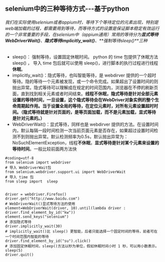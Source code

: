 ## selenium中的三种等待方式---基于python



###### 我们在实际使用selenium或者appium时，等待下个等待定位的元素出现，特别是web端加载的过程，都需要用到等待，而等待方式的设置是保证脚本稳定有效运行的一个非常重要的手段，在selenium中（appium通用）常用的等待分为**显式等待WebDriverWait()**、**隐式等待implicitly_wait()**、**强制等待sleep()**三种

- sleep()： 强制等待，设置固定休眠时间。 python 的 time 包提供了休眠方法 sleep() ， 导入 time 包后就可以使用 sleep()，进行脚本的执行过程进行线程**休眠**。
- implicitly_wait()：隐式等待，也叫智能等待，是 webdirver 提供的一个超时等待。隐的等待一个元素被发现，或一个命令完成。如果超出了设置时间的则抛出异常。隐式等待可以理解成在规定的时间范围内，浏览器在不停的刷新页面，直到找到相关元素或者时间结束。**线程不休眠，隐式等待是针对全部元素设置的等待时间，一旦设置，这个隐式等待会在WebDriver对象实例的整个生命周期起作用。当于设置全局的等待，在定位元素时，对所有元素设置超时时间。（隐式等待就是针对页面的，是等页面加载，而不是元素加载，显式等待是针对元素的。）**
- WebDriverWait()：显式等待，同样也是 webdirver 提供的方法。在设置时间内，默认每隔一段时间检测一次当前页面元素是否存在，如果超过设置时间检测不到则抛出异常。默认检测频率为0.5s，默认抛出异常为：NoSuchElementException，线程**不休眠**，**显式等待是针对某个元素来设置的等待时间**。一般比较前面两方法快



```
#coding=utf-8
from selenium import webdriver
# 导入 WebDriverWait包
from selenium.webdriver.support.ui import WebDriverWait
# 导入 time 包
from sleep import  sleep


driver = webdriver.Firefox()
driver.get("http://www.baidu.com")
# WebDriverWait()显式等待方法的使用
element=WebDriverWait(driver, 10).until(lambda driver : driver.find_element_by_id("kw"))   
element.send_keys("selenium")
# 添加隐式等待
driver.implicitly_wait(30)               
# implicitly_wait()比 sleep() 更智能，后者只能选择一个固定时间的等待，前者可在一个时间范围内智能的等待
driver.find_element_by_id("su").click()
# 添加固定休眠时间，sleep()方法以秒为单位，假如休眠时间小时 1 秒，可以用小数表示。
sleep(5)                     
driver.quit()
```


